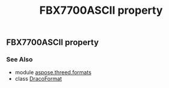 ﻿---
title: FBX7700ASCII property
second_title: Aspose.3D for Python via .NET API References
description: 
type: docs
weight: 280
url: /python-net/aspose.threed.formats/dracoformat/fbx7700ascii/
is_root: false
---

## FBX7700ASCII property


### See Also
* module [aspose.threed.formats](../../)
* class [DracoFormat](/3d/python-net/aspose.threed.formats/dracoformat)
